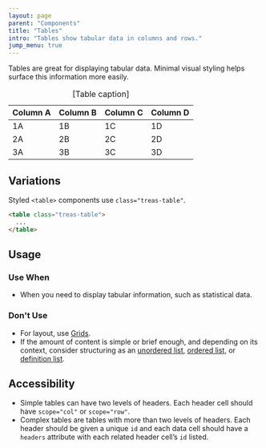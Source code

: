 ```yaml
---
layout: page
parent: "Components"
title: "Tables"
intro: "Tables show tabular data in columns and rows."
jump_menu: true
---
```


Tables are great for displaying tabular data. Minimal visual styling helps surface this information more easily.

<div class="ds-preview">
  <table class="treas-table">
    <caption>[Table caption]</caption>
    <thead>
      <tr>
        <th scope="col">Column A</th>
        <th scope="col">Column B</th>
        <th scope="col">Column C</th>
        <th scope="col">Column D</th>
      </tr>
    </thead>
    <tbody>
      <tr>
        <td>1A</td>
        <td>1B</td>
        <td>1C</td>
        <td>1D</td>
      </tr>
      <tr>
        <td>2A</td>
        <td>2B</td>
        <td>2C</td>
        <td>2D</td>
      </tr>
      <tr>
        <td>3A</td>
        <td>3B</td>
        <td>3C</td>
        <td>3D</td>
      </tr>
    </tbody>
  </table>
</div>

## Variations

Styled `<table>` components use `class="treas-table"`.

```html
<table class="treas-table">
  ...
</table>
```

## Usage

### Use When

* When you need to display tabular information, such as statistical data.

### Don't Use

* For layout, use [Grids](/visual-style/grid/).
* If the amount of content is simple or brief enough, and depending on its context, consider structuring as an [unordered list](/visual-style/typography/#unordered-list-bullet), [ordered list](/visual-style/typography/#ordered-list-numbered), or [definition list](/visual-style/typography/#definition-list).

## Accessibility

* Simple tables can have two levels of headers. Each header cell should have `scope="col"` or `scope="row"`.
* Complex tables are tables with more than two levels of headers. Each header should be given a unique `id` and each data cell should have a `headers` attribute with each related header cell’s `id` listed.